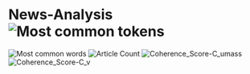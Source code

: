 # News-Analysis![Most common tokens](https://github.com/CalebCur01/News-Analysis/assets/25915691/5c7bf5e5-482a-446e-b23a-fd5ea7ea945f)
![Most common words](https://github.com/CalebCur01/News-Analysis/assets/25915691/226ef813-3b6d-4d3d-9ab4-d8907766bf3e)
![Article Count](https://github.com/CalebCur01/News-Analysis/assets/25915691/9cf16e34-e9c6-42fb-9159-0a142de18d22)
![Coherence_Score-C_umass](https://github.com/CalebCur01/News-Analysis/assets/25915691/1875e0a9-e548-4664-ac8f-4d6e7439c139)
![Coherence_Score-C_v](https://github.com/CalebCur01/News-Analysis/assets/25915691/8095e864-5675-48b4-97e5-6a69f03e8681)
